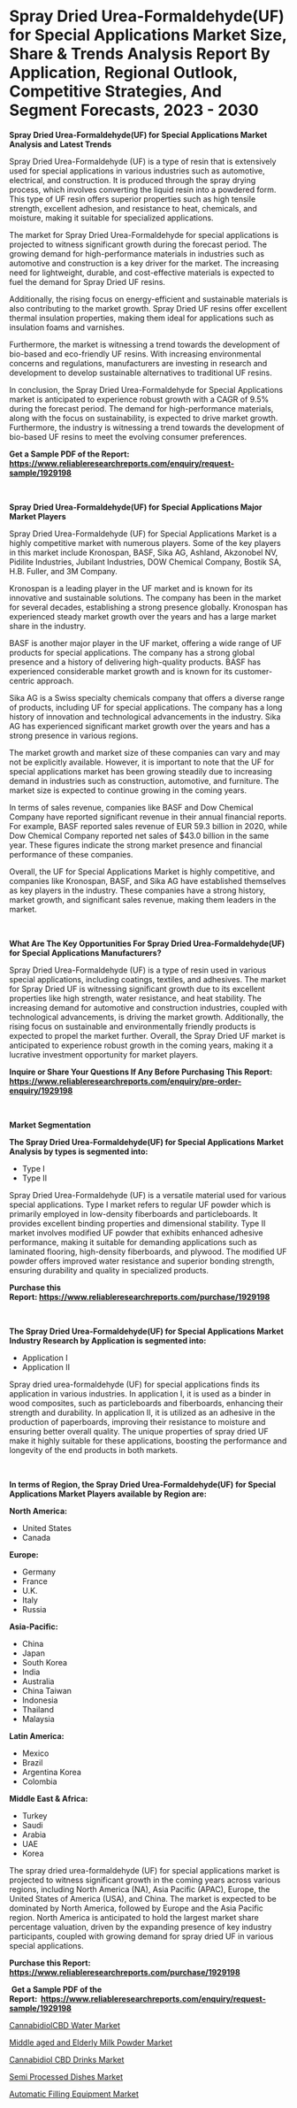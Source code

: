 <p><h1>Spray Dried Urea-Formaldehyde(UF) for Special Applications Market Size, Share & Trends Analysis Report By Application, Regional Outlook, Competitive Strategies, And Segment Forecasts, 2023 - 2030</h1></p><p><strong>Spray Dried Urea-Formaldehyde(UF) for Special Applications Market Analysis and Latest Trends</strong></p>
<p><p>Spray Dried Urea-Formaldehyde (UF) is a type of resin that is extensively used for special applications in various industries such as automotive, electrical, and construction. It is produced through the spray drying process, which involves converting the liquid resin into a powdered form. This type of UF resin offers superior properties such as high tensile strength, excellent adhesion, and resistance to heat, chemicals, and moisture, making it suitable for specialized applications.</p><p>The market for Spray Dried Urea-Formaldehyde for special applications is projected to witness significant growth during the forecast period. The growing demand for high-performance materials in industries such as automotive and construction is a key driver for the market. The increasing need for lightweight, durable, and cost-effective materials is expected to fuel the demand for Spray Dried UF resins.</p><p>Additionally, the rising focus on energy-efficient and sustainable materials is also contributing to the market growth. Spray Dried UF resins offer excellent thermal insulation properties, making them ideal for applications such as insulation foams and varnishes.</p><p>Furthermore, the market is witnessing a trend towards the development of bio-based and eco-friendly UF resins. With increasing environmental concerns and regulations, manufacturers are investing in research and development to develop sustainable alternatives to traditional UF resins.</p><p>In conclusion, the Spray Dried Urea-Formaldehyde for Special Applications market is anticipated to experience robust growth with a CAGR of 9.5% during the forecast period. The demand for high-performance materials, along with the focus on sustainability, is expected to drive market growth. Furthermore, the industry is witnessing a trend towards the development of bio-based UF resins to meet the evolving consumer preferences.</p></p>
<p><strong>Get a Sample PDF of the Report:&nbsp; <a href="https://www.reliableresearchreports.com/enquiry/request-sample/1929198">https://www.reliableresearchreports.com/enquiry/request-sample/1929198</a></strong></p>
<p>&nbsp;</p>
<p><strong>Spray Dried Urea-Formaldehyde(UF) for Special Applications Major Market Players</strong></p>
<p><p>Spray Dried Urea-Formaldehyde (UF) for Special Applications Market is a highly competitive market with numerous players. Some of the key players in this market include Kronospan, BASF, Sika AG, Ashland, Akzonobel NV, Pidilite Industries, Jubilant Industries, DOW Chemical Company, Bostik SA, H.B. Fuller, and 3M Company.</p><p>Kronospan is a leading player in the UF market and is known for its innovative and sustainable solutions. The company has been in the market for several decades, establishing a strong presence globally. Kronospan has experienced steady market growth over the years and has a large market share in the industry.</p><p>BASF is another major player in the UF market, offering a wide range of UF products for special applications. The company has a strong global presence and a history of delivering high-quality products. BASF has experienced considerable market growth and is known for its customer-centric approach.</p><p>Sika AG is a Swiss specialty chemicals company that offers a diverse range of products, including UF for special applications. The company has a long history of innovation and technological advancements in the industry. Sika AG has experienced significant market growth over the years and has a strong presence in various regions.</p><p>The market growth and market size of these companies can vary and may not be explicitly available. However, it is important to note that the UF for special applications market has been growing steadily due to increasing demand in industries such as construction, automotive, and furniture. The market size is expected to continue growing in the coming years.</p><p>In terms of sales revenue, companies like BASF and Dow Chemical Company have reported significant revenue in their annual financial reports. For example, BASF reported sales revenue of EUR 59.3 billion in 2020, while Dow Chemical Company reported net sales of $43.0 billion in the same year. These figures indicate the strong market presence and financial performance of these companies.</p><p>Overall, the UF for Special Applications Market is highly competitive, and companies like Kronospan, BASF, and Sika AG have established themselves as key players in the industry. These companies have a strong history, market growth, and significant sales revenue, making them leaders in the market.</p></p>
<p>&nbsp;</p>
<p><strong>What Are The Key Opportunities For Spray Dried Urea-Formaldehyde(UF) for Special Applications Manufacturers?</strong></p>
<p><p>Spray Dried Urea-Formaldehyde (UF) is a type of resin used in various special applications, including coatings, textiles, and adhesives. The market for Spray Dried UF is witnessing significant growth due to its excellent properties like high strength, water resistance, and heat stability. The increasing demand for automotive and construction industries, coupled with technological advancements, is driving the market growth. Additionally, the rising focus on sustainable and environmentally friendly products is expected to propel the market further. Overall, the Spray Dried UF market is anticipated to experience robust growth in the coming years, making it a lucrative investment opportunity for market players.</p></p>
<p><strong>Inquire or Share Your Questions If Any Before Purchasing This Report: <a href="https://www.reliableresearchreports.com/enquiry/pre-order-enquiry/1929198">https://www.reliableresearchreports.com/enquiry/pre-order-enquiry/1929198</a></strong></p>
<p>&nbsp;</p>
<p><strong>Market Segmentation</strong></p>
<p><strong>The Spray Dried Urea-Formaldehyde(UF) for Special Applications Market Analysis by types is segmented into:</strong></p>
<p><ul><li>Type I</li><li>Type II</li></ul></p>
<p><p>Spray Dried Urea-Formaldehyde (UF) is a versatile material used for various special applications. Type I market refers to regular UF powder which is primarily employed in low-density fiberboards and particleboards. It provides excellent binding properties and dimensional stability. Type II market involves modified UF powder that exhibits enhanced adhesive performance, making it suitable for demanding applications such as laminated flooring, high-density fiberboards, and plywood. The modified UF powder offers improved water resistance and superior bonding strength, ensuring durability and quality in specialized products.</p></p>
<p><strong>Purchase this Report:&nbsp;<a href="https://www.reliableresearchreports.com/purchase/1929198">https://www.reliableresearchreports.com/purchase/1929198</a></strong></p>
<p>&nbsp;</p>
<p><strong>The Spray Dried Urea-Formaldehyde(UF) for Special Applications Market Industry Research by Application is segmented into:</strong></p>
<p><ul><li>Application I</li><li>Application II</li></ul></p>
<p><p>Spray dried urea-formaldehyde (UF) for special applications finds its application in various industries. In application I, it is used as a binder in wood composites, such as particleboards and fiberboards, enhancing their strength and durability. In application II, it is utilized as an adhesive in the production of paperboards, improving their resistance to moisture and ensuring better overall quality. The unique properties of spray dried UF make it highly suitable for these applications, boosting the performance and longevity of the end products in both markets.</p></p>
<p>&nbsp;</p>
<p><strong>In terms of Region, the Spray Dried Urea-Formaldehyde(UF) for Special Applications Market Players available by Region are:</strong></p>
<p>
    <p> <strong> North America: </strong>
        <ul>
            <li>United States</li>
            <li>Canada</li>
        </ul>
        </p> 
    <p> <strong> Europe: </strong>
        <ul>
            <li>Germany</li>
            <li>France</li>
            <li>U.K.</li>
            <li>Italy</li>
            <li>Russia</li>
        </ul>
        </p> 
    <p> <strong> Asia-Pacific: </strong>
        <ul>
            <li>China</li>
            <li>Japan</li>
            <li>South Korea</li>
            <li>India</li>
            <li>Australia</li>
            <li>China Taiwan</li>
            <li>Indonesia</li>
            <li>Thailand</li>
            <li>Malaysia</li>
        </ul>
        </p> 
    <p> <strong> Latin America: </strong>
        <ul>
            <li>Mexico</li>
            <li>Brazil</li>
            <li>Argentina Korea</li>
            <li>Colombia</li>
        </ul>
        </p> 
    <p> <strong> Middle East & Africa: </strong>
        <ul>
            <li>Turkey</li>
            <li>Saudi</li>
            <li>Arabia</li>
            <li>UAE</li>
            <li>Korea</li>
        </ul>
    </p>
    </p>
<p><p>The spray dried urea-formaldehyde (UF) for special applications market is projected to witness significant growth in the coming years across various regions, including North America (NA), Asia Pacific (APAC), Europe, the United States of America (USA), and China. The market is expected to be dominated by North America, followed by Europe and the Asia Pacific region. North America is anticipated to hold the largest market share percentage valuation, driven by the expanding presence of key industry participants, coupled with growing demand for spray dried UF in various special applications.</p></p>
<p><strong>Purchase this Report: <a href="https://www.reliableresearchreports.com/purchase/1929198">https://www.reliableresearchreports.com/purchase/1929198</a></strong></p>
<p>&nbsp;<strong>Get a Sample PDF of the Report:&nbsp;&nbsp;<a href="https://www.reliableresearchreports.com/enquiry/request-sample/1929198">https://www.reliableresearchreports.com/enquiry/request-sample/1929198</a></strong></p>
<p><strong></strong></p>
<p><p><a href="https://medium.com/@jackyhammes/cannabidiolcbd-water-market-size-and-market-trends-complete-industry-overview-2023-to-2030-d73a32f8a955">CannabidiolCBD Water Market</a></p><p><a href="https://medium.com/@jaydonhyatt2023/middle-aged-and-elderly-milk-powder-market-insight-market-trends-growth-forecasted-from-2023-to-2c6a81b7a644">Middle aged and Elderly Milk Powder Market</a></p><p><a href="https://medium.com/@coltruecker/cannabidiol-cbd-drinks-market-insight-market-trends-growth-forecasted-from-2023-to-2030-214ce8e81b74">Cannabidiol CBD Drinks Market</a></p><p><a href="https://medium.com/@malliekozey2023/semi-processed-dishes-market-exploring-market-share-market-trends-and-future-growth-438cc2a14b16">Semi Processed Dishes Market</a></p><p><a href="https://github.com/RichRobinson5/Market-Research-Report-List-2/blob/main/automatic-filling-equipment-market.md">Automatic Filling Equipment Market</a></p></p>